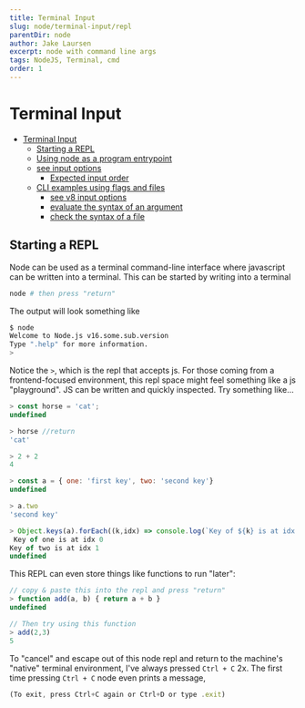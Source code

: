 ```yaml
---
title: Terminal Input
slug: node/terminal-input/repl
parentDir: node
author: Jake Laursen
excerpt: node with command line args
tags: NodeJS, Terminal, cmd
order: 1
---
```

# Terminal Input
- [Terminal Input](#terminal-input)
  - [Starting a REPL](#starting-a-repl)
  - [Using node as a program entrypoint](#using-node-as-a-program-entrypoint)
  - [see input options](#see-input-options)
    - [Expected input order](#expected-input-order)
  - [CLI examples using flags and files](#cli-examples-using-flags-and-files)
    - [see v8 input options](#see-v8-input-options)
    - [evaluate the syntax of an argument](#evaluate-the-syntax-of-an-argument)
    - [check the syntax of a file](#check-the-syntax-of-a-file)
## Starting a REPL
Node can be used as a terminal command-line interface where javascript can be written into a terminal. This can be started by writing into a terminal
```bash
node # then press "return"
```
The output will look something like 
```bash
$ node
Welcome to Node.js v16.some.sub.version
Type ".help" for more information.
> 
```
Notice the `>`, which is the repl that accepts js. For those coming from a frontend-focused environment, this repl space might feel something like a js "playground". JS can be written and quickly inspected. Try something like...
```js
> const horse = 'cat';
undefined

> horse //return
'cat'

> 2 + 2
4

> const a = { one: 'first key', two: 'second key'}
undefined 

> a.two
'second key'

> Object.keys(a).forEach((k,idx) => console.log(`Key of ${k} is at idx ${idx}`))
 Key of one is at idx 0
Key of two is at idx 1
undefined

```
This REPL can even store things like functions to run "later":
```js
// copy & paste this into the repl and press "return"
> function add(a, b) { return a + b }
undefined

// Then try using this function
> add(2,3)
5
```

To "cancel" and escape out of this node repl and return to the machine's "native" terminal environment, I've always pressed `Ctrl + C` 2x. The first time pressing `Ctrl + C` node even prints a message,
```js
(To exit, press Ctrl+C again or Ctrl+D or type .exit)
```